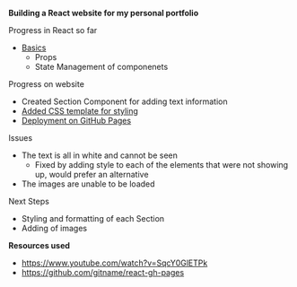 **Building a React website for my personal portfolio**

Progress in React so far

- [Basics](https://www.youtube.com/watch?v=SqcY0GlETPk)
  - Props
  - State Management of componenets

Progress on website

- Created Section Component for adding text information
- [Added CSS template for styling](https://codepen.io/3psy0n/pen/LYpajmX)
- [Deployment on GitHub Pages](https://github.com/gitname/react-gh-pages)

Issues

- The text is all in white and cannot be seen
  - Fixed by adding style to each of the elements that were not showing up, would prefer an alternative
- The images are unable to be loaded

Next Steps

- Styling and formatting of each Section
- Adding of images

**Resources used**

- https://www.youtube.com/watch?v=SqcY0GlETPk
- https://github.com/gitname/react-gh-pages
